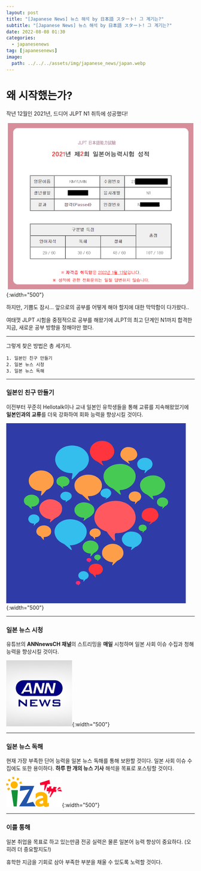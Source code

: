 ```yaml
---
layout: post
title: "[Japanese News] 뉴스 해석 by 日本語 スタート! 그 계기는?"
subtitle: "[Japanese News] 뉴스 해석 by 日本語 スタート! 그 계기는?"
date: 2022-08-08 01:30
categories:
  - japanesenews
tag: [japanesenews]
image:
  path: ../../../assets/img/japanese_news/japan.webp
---
```


# 왜 시작했는가?

작년 12월인 2021년, 드디어 JLPT N1 취득에 성공했다!

![jlpt_n1_result](../../assets/img/japanese_news/jlpt_n1_result.png){:width="500"}

하지만, 기쁨도 잠시… 앞으로의 공부를 어떻게 해야 할지에 대한 막막함이 다가왔다..

여태껏 JLPT 시험을 중점적으로 공부를 해왔기에 JLPT의 최고 단계인 N1까지 합격한 지금, 새로운 공부 방향을 정해야만 했다.

---

그렇게 찾은 방법은 총 세가지.

```
1. 일본인 친구 만들기
2. 일본 뉴스 시청
3. 일본 뉴스 독해
```

---

### 일본인 친구 만들기

이전부터 꾸준히 Hellotalk이나 교내 일본인 유학생들을 통해 교류를 지속해왔었기에 **일본인과의 교류**를 더욱 강화하여 회화 능력을 향상시킬 것이다.

![hellotalklogo](../../assets/img/japanese_news/hellotalklogo.png){:width="500"}

---

### 일본 뉴스 시청

유튜브의 **ANNnewsCH 채널**의 스트리밍을 **매일** 시청하며 일본 사회 이슈 수집과 청해 능력을 향상시킬 것이다.

![annnewslogo](../../assets/img/japanese_news/annnewslogo.png){:width="500"}

---

### **일본 뉴스 독해**

현재 가장 부족한 단어 능력을 일본 뉴스 독해를 통해 보완할 것이다. 일본 사회 이슈 수집에도 또한 용이하다. **하루 한 개의 뉴스 기사** 해석을 목표로 포스팅할 것이다.

![izalogo](../../assets/img/japanese_news/izalogo.svg){:width="500"}

---

### 이를 통해

일본 취업을 목표로 하고 있는만큼 전공 실력은 물론 일본어 능력 향상이 중요하다. (오히려 더 중요할지도!)

휴학한 지금을 기회로 삼아 부족한 부분을 채울 수 있도록 노력할 것이다.
